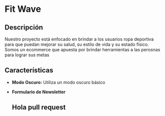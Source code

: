 # Fit Wave 

## Descripción 
Nuestro proyecto está enfocado en brindar a los usuarios ropa deportiva para que puedan mejorar su salud, su estilo de vida y su estado físico. Somos un ecommerce que apuesta por brindar herramientas a las perosnas para lograr sus metas 

## Características
- **Modo Oscuro:**  Utiliza un modo oscuro básico
- **Formulario de Newsletter**

  ## Hola pull request
